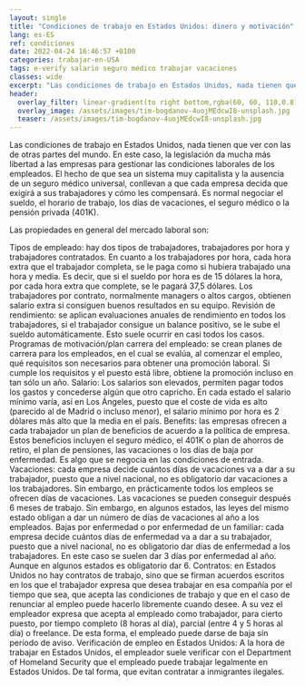 ```yaml
---
layout: single
title: "Condiciones de trabajo en Estados Unidos: dinero y motivación"
lang: es-ES
ref: condiciones
date: 2022-04-24 16:46:57 +0100
categories: trabajar-en-USA
tags: e-verify salario seguro médico trabajar vacaciones
classes: wide
excerpt: "Las condiciones de trabajo en Estados Unidos, nada tienen que ver con las de otras partes del mundo."
header:
  overlay_filter: linear-gradient(to right bottom,rgba(60, 60, 110,0.8), rgba(178, 34, 52, 0.5))
  overlay_image: /assets/images/tim-bogdanov-4uojMEdcwI8-unsplash.jpg
  teaser: /assets/images/tim-bogdanov-4uojMEdcwI8-unsplash.jpg
---
```


Las condiciones de trabajo en Estados Unidos, nada tienen que ver con las de otras partes del mundo. En este caso, la legislación da mucha más libertad a las empresas para gestionar las condiciones laborales de los empleados. El hecho de que sea un sistema muy capitalista y la ausencia de un seguro médico universal, conllevan a que cada empresa decida que exigirá a sus trabajadores y cómo les compensará. Es normal negociar el sueldo, el horario de trabajo, los días de vacaciones, el seguro médico o la pensión privada (401K).

Las propiedades en general del mercado laboral son:

Tipos de empleado: hay dos tipos de trabajadores, trabajadores por hora y trabajadores contratados.
En cuanto a los trabajadores por hora, cada hora extra que el trabajador completa, se le paga como si hubiera trabajado una hora y media. Es decir, que si el sueldo por hora es de 15 dólares la hora, por cada hora extra que complete, se le pagará 37,5 dólares.
Los trabajadores por contrato, normalmente managers o altos cargos, obtienen salario extra si consiguen buenos resultados en su equipo.
Revisión de rendimiento: se aplican evaluaciones anuales de rendimiento en todos los trabajadores, si el trabajador consigue un balance positivo, se le sube el sueldo automáticamente. Esto suele ocurrir en casi todos los casos.
Programas de motivación/plan carrera del empleado: se crean planes de carrera para los empleados, en el cual se evalúa, al comenzar el empleo, qué requisitos son necesarios para obtener una promoción laboral. Si cumple los requisitos y el puesto está libre, obtiene la promoción incluso en tan sólo un año.
Salario: Los salarios son elevados, permiten pagar todos los gastos y concederse algún que otro capricho. En cada estado el salario mínimo varía, así en Los Ángeles, puesto que el coste de vida es alto (parecido al de Madrid o incluso menor), el salario mínimo por hora es 2 dólares más alto que la media en el país.
Benefits: las empresas ofrecen a cada trabajador un plan de beneficios de acuerdo a la política de empresa. Estos beneficios incluyen el seguro médico, el 401K o plan de ahorros de retiro, el plan de pensiones, las vacaciones o los días de baja por enfermedad. Es algo que se negocia en las condiciones de entrada.
Vacaciones: cada empresa decide cuántos días de vacaciones va a dar a su trabajador, puesto que a nivel nacional, no es obligatorio dar vacaciones a los trabajadores. Sin embargo, en prácticamente todos los empleos se ofrecen días de vacaciones. Las vacaciones se pueden conseguir después 6 meses de trabajo. Sin embargo, en algunos estados, las leyes del mismo estado obligan a dar un número de días de vacaciones al año a los empleados.
Bajas por enfermedad o por enfermedad de un familiar: cada empresa decide cuántos días de enfermedad va a dar a su trabajador, puesto que a nivel nacional, no es obligatorio dar días de enfermedad a los trabajadores. En este caso se suelen dar 3 días por enfermedad al año. Aunque en algunos estados es obligatorio dar 6.
Contratos: en Estados Unidos no hay contratos de trabajo, sino que se firman acuerdos escritos en los que el trabajador expresa que desea trabajar en esa compañía por el tiempo que sea, que acepta las condiciones de trabajo y que en el caso de renunciar al empleo puede hacerlo libremente cuando desee. A su vez el empleador expresa que acepta al empleado como trabajador, para cierto puesto, por tiempo completo (8 horas al día), parcial (entre 4 y 5 horas al día) o freelance. De esta forma, el empleado puede darse de baja sin período de aviso.
Verificación de empleo en Estados Unidos: A la hora de trabajar en Estados Unidos, el empleador suele verificar con el Department of Homeland Security que el empleado puede trabajar legalmente en Estados Unidos. De tal forma, que evitan contratar a inmigrantes ilegales.
